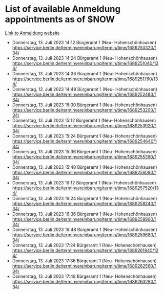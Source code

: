 # List of available Anmeldung appointments as of $NOW
[Link to Anmeldung website](https://service.berlin.de/terminvereinbarung/termin/tag.php?termin=1&anliegen[]=120686&dienstleisterlist=122210,122217,327316,122219,327312,122227,327314,122231,327346,122243,327348,122254,122252,329742,122260,329745,122262,329748,122271,327278,122273,327274,122277,327276,330436,122280,327294,122282,327290,122284,327292,122291,327270,122285,327266,122286,327264,122296,327268,150230,329760,122297,327286,122294,327284,122312,329763,122314,329775,122304,327330,122311,327334,122309,327332,317869,122281,327352,122279,329772,122283,122276,327324,122274,327326,122267,329766,122246,327318,122251,327320,122257,327322,122208,327298,122226,327300&herkunft=http%3A%2F%2Fservice.berlin.de%2Fdienstleistung%2F120686%2F)
- Donnerstag, 13. Juli 2023 14:12 Bürgeramt 1 (Neu- Hohenschönhausen) https://service.berlin.de/terminvereinbarung/termin/time/1689250320/134/
- Donnerstag, 13. Juli 2023 14:24 Bürgeramt 1 (Neu- Hohenschönhausen) https://service.berlin.de/terminvereinbarung/termin/time/1689251040/134/
- Donnerstag, 13. Juli 2023 14:36 Bürgeramt 1 (Neu- Hohenschönhausen) https://service.berlin.de/terminvereinbarung/termin/time/1689251760/134/
- Donnerstag, 13. Juli 2023 14:48 Bürgeramt 1 (Neu- Hohenschönhausen) https://service.berlin.de/terminvereinbarung/termin/time/1689252480/134/
- Donnerstag, 13. Juli 2023 15:00 Bürgeramt 1 (Neu- Hohenschönhausen) https://service.berlin.de/terminvereinbarung/termin/time/1689253200/134/
- Donnerstag, 13. Juli 2023 15:12 Bürgeramt 1 (Neu- Hohenschönhausen) https://service.berlin.de/terminvereinbarung/termin/time/1689253920/134/
- Donnerstag, 13. Juli 2023 15:24 Bürgeramt 1 (Neu- Hohenschönhausen) https://service.berlin.de/terminvereinbarung/termin/time/1689254640/134/
- Donnerstag, 13. Juli 2023 15:36 Bürgeramt 1 (Neu- Hohenschönhausen) https://service.berlin.de/terminvereinbarung/termin/time/1689255360/134/
- Donnerstag, 13. Juli 2023 15:48 Bürgeramt 1 (Neu- Hohenschönhausen) https://service.berlin.de/terminvereinbarung/termin/time/1689256080/134/
- Donnerstag, 13. Juli 2023 16:12 Bürgeramt 1 (Neu- Hohenschönhausen) https://service.berlin.de/terminvereinbarung/termin/time/1689257520/134/
- Donnerstag, 13. Juli 2023 16:24 Bürgeramt 1 (Neu- Hohenschönhausen) https://service.berlin.de/terminvereinbarung/termin/time/1689258240/134/
- Donnerstag, 13. Juli 2023 16:36 Bürgeramt 1 (Neu- Hohenschönhausen) https://service.berlin.de/terminvereinbarung/termin/time/1689258960/134/
- Donnerstag, 13. Juli 2023 16:48 Bürgeramt 1 (Neu- Hohenschönhausen) https://service.berlin.de/terminvereinbarung/termin/time/1689259680/134/
- Donnerstag, 13. Juli 2023 17:24 Bürgeramt 1 (Neu- Hohenschönhausen) https://service.berlin.de/terminvereinbarung/termin/time/1689261840/134/
- Donnerstag, 13. Juli 2023 17:36 Bürgeramt 1 (Neu- Hohenschönhausen) https://service.berlin.de/terminvereinbarung/termin/time/1689262560/134/
- Donnerstag, 13. Juli 2023 17:48 Bürgeramt 1 (Neu- Hohenschönhausen) https://service.berlin.de/terminvereinbarung/termin/time/1689263280/134/
